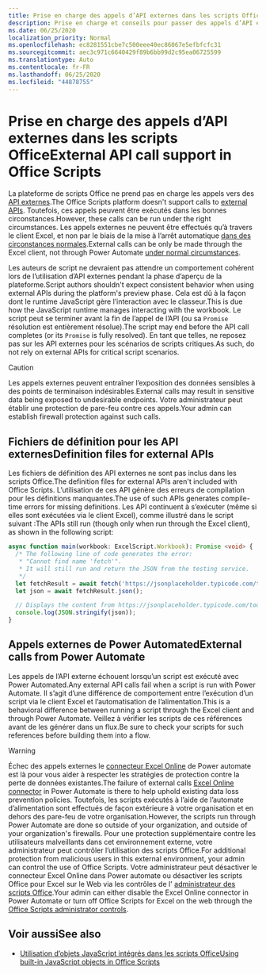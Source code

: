 ```yaml
---
title: Prise en charge des appels d’API externes dans les scripts Office
description: Prise en charge et conseils pour passer des appels d’API externes dans un script Office.
ms.date: 06/25/2020
localization_priority: Normal
ms.openlocfilehash: ec8281551cbe7c500eee40ec86067e5efbfcfc31
ms.sourcegitcommit: aec3c971c6640429f89b6bb99d2c95ea06725599
ms.translationtype: Auto
ms.contentlocale: fr-FR
ms.lasthandoff: 06/25/2020
ms.locfileid: "44878755"
---
```

# <a name="external-api-call-support-in-office-scripts"></a><span data-ttu-id="dc4cd-103">Prise en charge des appels d’API externes dans les scripts Office</span><span class="sxs-lookup"><span data-stu-id="dc4cd-103">External API call support in Office Scripts</span></span>

<span data-ttu-id="dc4cd-104">La plateforme de scripts Office ne prend pas en charge les appels vers des [API externes](https://developer.mozilla.org/docs/Web/API).</span><span class="sxs-lookup"><span data-stu-id="dc4cd-104">The Office Scripts platform doesn't support calls to [external APIs](https://developer.mozilla.org/docs/Web/API).</span></span> <span data-ttu-id="dc4cd-105">Toutefois, ces appels peuvent être exécutés dans les bonnes circonstances.</span><span class="sxs-lookup"><span data-stu-id="dc4cd-105">However, these calls can be run under the right circumstances.</span></span> <span data-ttu-id="dc4cd-106">Les appels externes ne peuvent être effectués qu’à travers le client Excel, et non par le biais de la mise à l’arrêt automatique [dans des circonstances normales](#external-calls-from-power-automate).</span><span class="sxs-lookup"><span data-stu-id="dc4cd-106">External calls can be only be made through the Excel client, not through Power Automate [under normal circumstances](#external-calls-from-power-automate).</span></span>

<span data-ttu-id="dc4cd-107">Les auteurs de script ne devraient pas attendre un comportement cohérent lors de l’utilisation d’API externes pendant la phase d’aperçu de la plateforme.</span><span class="sxs-lookup"><span data-stu-id="dc4cd-107">Script authors shouldn't expect consistent behavior when using external APIs during the platform's preview phase.</span></span> <span data-ttu-id="dc4cd-108">Cela est dû à la façon dont le runtime JavaScript gère l’interaction avec le classeur.</span><span class="sxs-lookup"><span data-stu-id="dc4cd-108">This is due how the JavaScript runtime manages interacting with the workbook.</span></span> <span data-ttu-id="dc4cd-109">Le script peut se terminer avant la fin de l’appel de l’API (ou sa `Promise` résolution est entièrement résolue).</span><span class="sxs-lookup"><span data-stu-id="dc4cd-109">The script may end before the API call completes (or its `Promise` is fully resolved).</span></span> <span data-ttu-id="dc4cd-110">En tant que telles, ne reposez pas sur les API externes pour les scénarios de scripts critiques.</span><span class="sxs-lookup"><span data-stu-id="dc4cd-110">As such, do not rely on external APIs for critical script scenarios.</span></span>

> [!CAUTION]
> <span data-ttu-id="dc4cd-111">Les appels externes peuvent entraîner l’exposition des données sensibles à des points de terminaison indésirables.</span><span class="sxs-lookup"><span data-stu-id="dc4cd-111">External calls may result in sensitive data being exposed to undesirable endpoints.</span></span> <span data-ttu-id="dc4cd-112">Votre administrateur peut établir une protection de pare-feu contre ces appels.</span><span class="sxs-lookup"><span data-stu-id="dc4cd-112">Your admin can establish firewall protection against such calls.</span></span>

## <a name="definition-files-for-external-apis"></a><span data-ttu-id="dc4cd-113">Fichiers de définition pour les API externes</span><span class="sxs-lookup"><span data-stu-id="dc4cd-113">Definition files for external APIs</span></span>

<span data-ttu-id="dc4cd-114">Les fichiers de définition des API externes ne sont pas inclus dans les scripts Office.</span><span class="sxs-lookup"><span data-stu-id="dc4cd-114">The definition files for external APIs aren't included with Office Scripts.</span></span> <span data-ttu-id="dc4cd-115">L’utilisation de ces API génère des erreurs de compilation pour les définitions manquantes.</span><span class="sxs-lookup"><span data-stu-id="dc4cd-115">The use of such APIs generates compile-time errors for missing definitions.</span></span> <span data-ttu-id="dc4cd-116">Les API continuent à s’exécuter (même si elles sont exécutées via le client Excel), comme illustré dans le script suivant :</span><span class="sxs-lookup"><span data-stu-id="dc4cd-116">The APIs still run (though only when run through the Excel client), as shown in the following script:</span></span>

```typescript
async function main(workbook: ExcelScript.Workbook): Promise <void> {
  /* The following line of code generates the error:
   * "Cannot find name 'fetch'".
   * It will still run and return the JSON from the testing service.
   */
  let fetchResult = await fetch('https://jsonplaceholder.typicode.com/todos/1');
  let json = await fetchResult.json();

  // Displays the content from https://jsonplaceholder.typicode.com/todos/1
  console.log(JSON.stringify(json));
}
```

## <a name="external-calls-from-power-automate"></a><span data-ttu-id="dc4cd-117">Appels externes de Power Automated</span><span class="sxs-lookup"><span data-stu-id="dc4cd-117">External calls from Power Automate</span></span>

<span data-ttu-id="dc4cd-118">Les appels de l’API externe échouent lorsqu’un script est exécuté avec Power Automated.</span><span class="sxs-lookup"><span data-stu-id="dc4cd-118">Any external API calls fail when a script is run with Power Automate.</span></span> <span data-ttu-id="dc4cd-119">Il s’agit d’une différence de comportement entre l’exécution d’un script via le client Excel et l’automatisation de l’alimentation.</span><span class="sxs-lookup"><span data-stu-id="dc4cd-119">This is a behavioral difference between running a script through the Excel client and through Power Automate.</span></span> <span data-ttu-id="dc4cd-120">Veillez à vérifier les scripts de ces références avant de les générer dans un flux.</span><span class="sxs-lookup"><span data-stu-id="dc4cd-120">Be sure to check your scripts for such references before building them into a flow.</span></span>

> [!WARNING]
> <span data-ttu-id="dc4cd-121">Échec des appels externes le [connecteur Excel Online](/connectors/excelonlinebusiness) de Power automate est là pour vous aider à respecter les stratégies de protection contre la perte de données existantes.</span><span class="sxs-lookup"><span data-stu-id="dc4cd-121">The failure of external calls [Excel Online connector](/connectors/excelonlinebusiness) in Power Automate is there to help uphold existing data loss prevention policies.</span></span> <span data-ttu-id="dc4cd-122">Toutefois, les scripts exécutés à l’aide de l’automate d’alimentation sont effectués de façon extérieure à votre organisation et en dehors des pare-feu de votre organisation.</span><span class="sxs-lookup"><span data-stu-id="dc4cd-122">However, the scripts run through Power Automate are done so outside of your organization, and outside of your organization's firewalls.</span></span> <span data-ttu-id="dc4cd-123">Pour une protection supplémentaire contre les utilisateurs malveillants dans cet environnement externe, votre administrateur peut contrôler l’utilisation des scripts Office.</span><span class="sxs-lookup"><span data-stu-id="dc4cd-123">For additional protection from malicious users in this external environment, your admin can control the use of Office Scripts.</span></span> <span data-ttu-id="dc4cd-124">Votre administrateur peut désactiver le connecteur Excel Online dans Power automate ou désactiver les scripts Office pour Excel sur le Web via les contrôles de l' [administrateur des scripts Office](https://support.microsoft.com/office/19d3c51a-6ca2-40ab-978d-60fa49554dcf).</span><span class="sxs-lookup"><span data-stu-id="dc4cd-124">Your admin can either disable the Excel Online connector in Power Automate or turn off Office Scripts for Excel on the web through the [Office Scripts administrator controls](https://support.microsoft.com/office/19d3c51a-6ca2-40ab-978d-60fa49554dcf).</span></span>

## <a name="see-also"></a><span data-ttu-id="dc4cd-125">Voir aussi</span><span class="sxs-lookup"><span data-stu-id="dc4cd-125">See also</span></span>

- [<span data-ttu-id="dc4cd-126">Utilisation d’objets JavaScript intégrés dans les scripts Office</span><span class="sxs-lookup"><span data-stu-id="dc4cd-126">Using built-in JavaScript objects in Office Scripts</span></span>](javascript-objects.md)